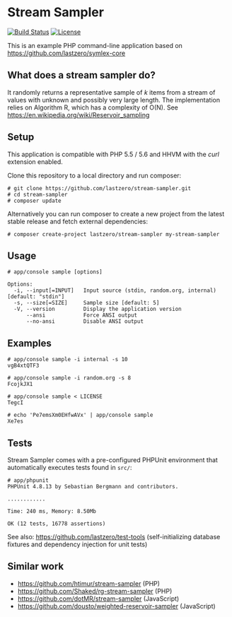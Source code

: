 Stream Sampler
==============

[![Build Status](https://travis-ci.org/lastzero/stream-sampler.png?branch=master)](https://travis-ci.org/lastzero/stream-sampler)
[![License](https://poser.pugx.org/lastzero/stream-sampler/license.svg)](https://packagist.org/packages/lastzero/stream-sampler)

This is an example PHP command-line application based on https://github.com/lastzero/symlex-core

## What does a stream sampler do?

It randomly returns a representative sample of *k* items from a stream of values with unknown and
possibly very large length. The implementation relies on Algorithm R, which has a complexity of O(N).
See https://en.wikipedia.org/wiki/Reservoir_sampling

## Setup

This application is compatible with PHP 5.5 / 5.6 and HHVM with the *curl* extension enabled.

Clone this repository to a local directory and run composer:

    # git clone https://github.com/lastzero/stream-sampler.git
    # cd stream-sampler
    # composer update

Alternatively you can run composer to create a new project from the latest stable release and fetch external dependencies:

    # composer create-project lastzero/stream-sampler my-stream-sampler

## Usage

    # app/console sample [options]

    Options:
      -i, --input[=INPUT]   Input source (stdin, random.org, internal) [default: "stdin"]
      -s, --size[=SIZE]     Sample size [default: 5]
      -V, --version         Display the application version
          --ansi            Force ANSI output
          --no-ansi         Disable ANSI output

## Examples

    # app/console sample -i internal -s 10
    vgB4xtQTF3

    # app/console sample -i random.org -s 8
    FcojkJX1

    # app/console sample < LICENSE
    TegcI

    # echo 'Pe7emsXm0EHfwAVx' | app/console sample
    Xe7es

## Tests

Stream Sampler comes with a pre-configured PHPUnit environment that automatically executes tests found in `src/`:

    # app/phpunit
    PHPUnit 4.8.13 by Sebastian Bergmann and contributors.

    ............

    Time: 240 ms, Memory: 8.50Mb

    OK (12 tests, 16778 assertions)

See also: https://github.com/lastzero/test-tools (self-initializing database fixtures and dependency injection for unit tests)

## Similar work

- https://github.com/htimur/stream-sampler (PHP)
- https://github.com/Shaked/rg-stream-sampler (PHP)
- https://github.com/dotMR/stream-sampler (JavaScript)
- https://github.com/dousto/weighted-reservoir-sampler (JavaScript)